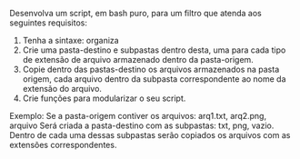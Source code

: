 Desenvolva um script, em bash puro, para um filtro que atenda aos seguintes requisitos:

1) Tenha a sintaxe: organiza  <pasta-origem> <pasta-destino>
2) Crie uma pasta-destino e subpastas dentro desta, uma para cada tipo de extensão de arquivo armazenado dentro da pasta-origem.
3) Copie dentro das pastas-destino os arquivos armazenados na pasta origem, cada arquivo dentro da subpasta correspondente ao nome da extensão do arquivo.
4) Crie funções para modularizar o seu script.

Exemplo:
Se a pasta-origem contiver os arquivos: arq1.txt, arq2.png, arquivo
Será criada a pasta-destino com as subpastas: txt, png, vazio.
Dentro de cada uma dessas subpastas serão copiados os arquivos com as extensões correspondentes.
